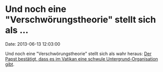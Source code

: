 Und noch eine \"Verschwörungstheorie\" stellt sich als \...
===========================================================

Date: 2013-06-13 12:03:00

Und noch eine \"Verschwörungstheorie\" stellt sich als wahr heraus: [Der
Papst bestätigt, dass es im Vatikan eine schwule Untergrund-Organisation
gibt](http://ml.spiegel.de/article.do?id=905216).
